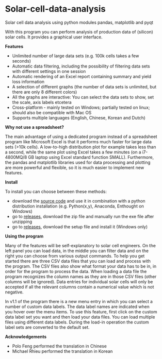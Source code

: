 Solar-cell-data-analysis
========================

Solar cell data analysis using python modules pandas, matplotlib and pyqt

With this program you can perform analysis of production data of (silicon) solar cells. It provides a graphical user interface. 

<b>Features</b>

- Unlimited number of large data sets (e.g. 100k cells takes a few seconds)
- Automatic data filtering, including the possibility of filtering data sets with different settings in one session
- Automatic rendering of an Excel report containing summary and yield loss information
- A selection of different graphs (the number of data sets is unlimited, but there are only 8 different colors)
- All the graphs are interactive: You can select the data sets to show, set the scale, axis labels etcetera
- Cross-platform - mainly tested on Windows; partially tested on linux; should also be compatible with Mac OS
- Supports multiple languages (English, Chinese, Korean and Dutch)

<b>Why not use a spreadsheet?</b>

The main advantage of using a dedicated program instead of a spreadsheet program like Microsoft Excel is that it performs much faster for large data sets (>10k cells). A low-to-high distribution plot for example takes less than a second, while the same plot using Excel takes a few minutes (on a i7-4800MQ/8 GB laptop using Excel standard function SMALL). Furthermore, the pandas and matplotlib libraries used for data processing and plotting are more powerful and flexible, so it is much easier to implement new features.

<b>Install</b>

To install you can choose between these methods:
- download the <a href="https://github.com/slierp/Solar-cell-data-analysis/archive/master.zip">source code</a> and use it in combination with a python distribution installation (e.g. Python(x,y), Anaconda, Enthought on Windows)
- go to <a href="https://github.com/slierp/Solar-cell-data-analysis/releases">releases</a>, download the zip file and manually run the exe file after unzipping
- go to <a href="https://github.com/slierp/Solar-cell-data-analysis/releases">releases</a>, download the setup file and install it (Windows only)

<b>Using the program</b>

Many of the features will be self-explanatory to solar cell engineers. On the left panel you can load data, in the middle you can filter data and on the right you can choose from various output commands. To help you get started there are three CSV data files that you can load and process with the program. The CSV files also show what format your data has to be in, in order for the program to process the data. When loading a data file the program recognizes the column names as they are in those CSV files (other columns will be ignored). Data entries for individual solar cells will only be accepted if all the relevant columns contain a numerical value which is not negative.

In v1.1 of the program there is a new menu entry in which you can select a number of custom data labels. The data label names are indicated when you hover over the menu items. To use this feature, first click on the custom data label set you want and then load your data files. You can load multiple files using different data labels. During the load-in operation the custom label sets are converted to the default set.

<b>Acknowledgements</b>

- Polo Feng performed the translation in Chinese
- Michael Rhieu performed the translation in Korean
